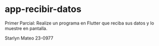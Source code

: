 # app-recibir-datos
Primer Parcial: Realize un programa en Flutter que reciba sus datos y lo muestre en pantalla.


Starlyn Mateo
23-0977
